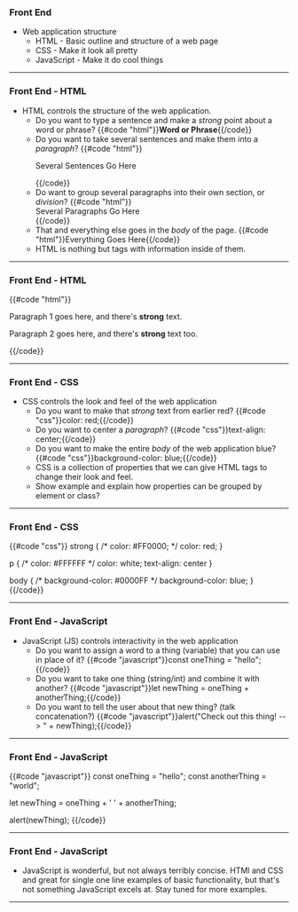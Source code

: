### Front End
* Web application structure
  * HTML - Basic outline and structure of a web page
  * CSS - Make it look all pretty
  * JavaScript - Make it do cool things

---

### Front End - HTML
* HTML controls the structure of the web application.
  * Do you want to type a sentence and make a _strong_ point about a word or phrase?
	{{#code "html"}}<strong>Word or Phrase</strong>{{/code}}
  * Do you want to take several sentences and make them into a _paragraph_?
	{{#code "html"}}<p>Several Sentences Go Here</p>{{/code}}
  * Do want to group several paragraphs into their own section, or _division_?
	{{#code "html"}}<div>Several Paragraphs Go Here</div>{{/code}}
  * That and everything else goes in the _body_ of the page.
	{{#code "html"}}<body>Everything Goes Here</body>{{/code}}
  * HTML is nothing but tags with information inside of them.

---

### Front End - HTML

{{#code "html"}}
<html>
	<head>
		<title>Example Web Page</title>
	</head>
	<body>
		<div>
			<p>Paragraph 1 goes here, and there's <strong>strong</strong> text.</p>
			<p>Paragraph 2 goes here, and there's <strong>strong</strong> text too.</p>
		</div>
	</body>
</html>
{{/code}}


---

### Front End - CSS
* CSS controls the look and feel of the web application
	* Do you want to make that _strong_ text from earlier red?
	{{#code "css"}}color: red;{{/code}}
	* Do you want to center a _paragraph_?
	{{#code "css"}}text-align: center;{{/code}}
	* Do you want to make the entire _body_ of the web application blue?
	{{#code "css"}}background-color: blue;{{/code}}
	* CSS is a collection of properties that we can give HTML tags to change their look and feel.
	* Show example and explain how properties can be grouped by element or class?

---

### Front End - CSS

{{#code "css"}}
strong {
	/* color: #FF0000; */
	color: red;
}

p {
	/* color: #FFFFFF */
	color: white;
	text-align: center
}

body {
	/* background-color: #0000FF */
	background-color: blue;
}
{{/code}}


---

### Front End - JavaScript
* JavaScript (JS) controls interactivity in the web application
	* Do you want to assign a word to a thing (variable) that you can use in place of it?
	{{#code "javascript"}}const oneThing = "hello";{{/code}}
	* Do you want to take one thing (string/int) and combine it with another?
	{{#code "javascript"}}let newThing = oneThing + anotherThing;{{/code}}
	* Do you want to tell the user about that new thing? (talk concatenation?)
	{{#code "javascript"}}alert("Check out this thing! --> " + newThing);{{/code}}

---

### Front End - JavaScript

{{#code "javascript"}}
const oneThing = "hello";
const anotherThing = "world";

let newThing = oneThing + ' ' + anotherThing;

alert(newThing);
{{/code}}

---

### Front End - JavaScript

* JavaScript is wonderful, but not always terribly concise.  HTMl and CSS and great for single one line examples of basic functionality, but that's not something JavaScript excels at.  Stay tuned for more examples.

---
